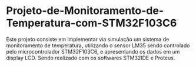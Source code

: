 # Projeto-de-Monitoramento-de-Temperatura-com-STM32F103C6
Este projeto consiste em implementar via simulação um sistema de monitoramento de temperatura, utilizando o sensor LM35 sendo controlado pelo microcontrolador STM32F103C6, e apresentando os dados em um display LCD. Sendo realizado com os softwares STM32IDE e Proteus.
